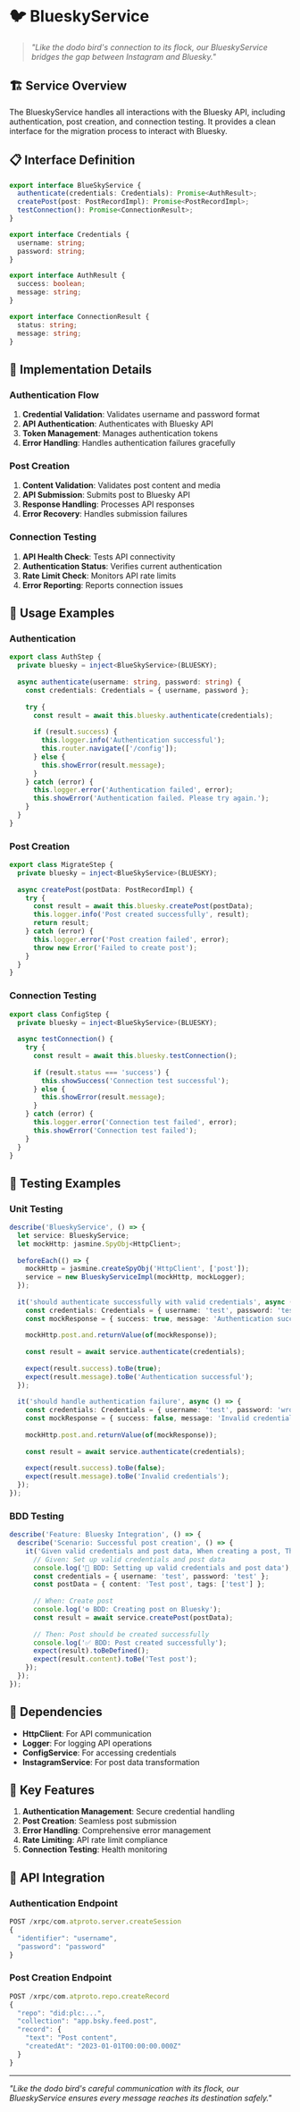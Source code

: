 # 🐦 BlueskyService

> *"Like the dodo bird's connection to its flock, our BlueskyService bridges the gap between Instagram and Bluesky."*

## 🏗️ **Service Overview**

The BlueskyService handles all interactions with the Bluesky API, including authentication, post creation, and connection testing. It provides a clean interface for the migration process to interact with Bluesky.

## 📋 **Interface Definition**

```typescript
export interface BlueSkyService {
  authenticate(credentials: Credentials): Promise<AuthResult>;
  createPost(post: PostRecordImpl): Promise<PostRecordImpl>;
  testConnection(): Promise<ConnectionResult>;
}

export interface Credentials {
  username: string;
  password: string;
}

export interface AuthResult {
  success: boolean;
  message: string;
}

export interface ConnectionResult {
  status: string;
  message: string;
}
```

## 🔧 **Implementation Details**

### **Authentication Flow**
1. **Credential Validation**: Validates username and password format
2. **API Authentication**: Authenticates with Bluesky API
3. **Token Management**: Manages authentication tokens
4. **Error Handling**: Handles authentication failures gracefully

### **Post Creation**
1. **Content Validation**: Validates post content and media
2. **API Submission**: Submits post to Bluesky API
3. **Response Handling**: Processes API responses
4. **Error Recovery**: Handles submission failures

### **Connection Testing**
1. **API Health Check**: Tests API connectivity
2. **Authentication Status**: Verifies current authentication
3. **Rate Limit Check**: Monitors API rate limits
4. **Error Reporting**: Reports connection issues

## 🎯 **Usage Examples**

### **Authentication**
```typescript
export class AuthStep {
  private bluesky = inject<BlueSkyService>(BLUESKY);
  
  async authenticate(username: string, password: string) {
    const credentials: Credentials = { username, password };
    
    try {
      const result = await this.bluesky.authenticate(credentials);
      
      if (result.success) {
        this.logger.info('Authentication successful');
        this.router.navigate(['/config']);
      } else {
        this.showError(result.message);
      }
    } catch (error) {
      this.logger.error('Authentication failed', error);
      this.showError('Authentication failed. Please try again.');
    }
  }
}
```

### **Post Creation**
```typescript
export class MigrateStep {
  private bluesky = inject<BlueSkyService>(BLUESKY);
  
  async createPost(postData: PostRecordImpl) {
    try {
      const result = await this.bluesky.createPost(postData);
      this.logger.info('Post created successfully', result);
      return result;
    } catch (error) {
      this.logger.error('Post creation failed', error);
      throw new Error('Failed to create post');
    }
  }
}
```

### **Connection Testing**
```typescript
export class ConfigStep {
  private bluesky = inject<BlueSkyService>(BLUESKY);
  
  async testConnection() {
    try {
      const result = await this.bluesky.testConnection();
      
      if (result.status === 'success') {
        this.showSuccess('Connection test successful');
      } else {
        this.showError(result.message);
      }
    } catch (error) {
      this.logger.error('Connection test failed', error);
      this.showError('Connection test failed');
    }
  }
}
```

## 🧪 **Testing Examples**

### **Unit Testing**
```typescript
describe('BlueskyService', () => {
  let service: BlueskyService;
  let mockHttp: jasmine.SpyObj<HttpClient>;
  
  beforeEach(() => {
    mockHttp = jasmine.createSpyObj('HttpClient', ['post']);
    service = new BlueskyServiceImpl(mockHttp, mockLogger);
  });
  
  it('should authenticate successfully with valid credentials', async () => {
    const credentials: Credentials = { username: 'test', password: 'test' };
    const mockResponse = { success: true, message: 'Authentication successful' };
    
    mockHttp.post.and.returnValue(of(mockResponse));
    
    const result = await service.authenticate(credentials);
    
    expect(result.success).toBe(true);
    expect(result.message).toBe('Authentication successful');
  });
  
  it('should handle authentication failure', async () => {
    const credentials: Credentials = { username: 'test', password: 'wrong' };
    const mockResponse = { success: false, message: 'Invalid credentials' };
    
    mockHttp.post.and.returnValue(of(mockResponse));
    
    const result = await service.authenticate(credentials);
    
    expect(result.success).toBe(false);
    expect(result.message).toBe('Invalid credentials');
  });
});
```

### **BDD Testing**
```typescript
describe('Feature: Bluesky Integration', () => {
  describe('Scenario: Successful post creation', () => {
    it('Given valid credentials and post data, When creating a post, Then post should be created successfully', () => {
      // Given: Set up valid credentials and post data
      console.log('🔧 BDD: Setting up valid credentials and post data');
      const credentials = { username: 'test', password: 'test' };
      const postData = { content: 'Test post', tags: ['test'] };
      
      // When: Create post
      console.log('⚙️ BDD: Creating post on Bluesky');
      const result = await service.createPost(postData);
      
      // Then: Post should be created successfully
      console.log('✅ BDD: Post created successfully');
      expect(result).toBeDefined();
      expect(result.content).toBe('Test post');
    });
  });
});
```

## 🔗 **Dependencies**

- **HttpClient**: For API communication
- **Logger**: For logging API operations
- **ConfigService**: For accessing credentials
- **InstagramService**: For post data transformation

## 🎯 **Key Features**

1. **Authentication Management**: Secure credential handling
2. **Post Creation**: Seamless post submission
3. **Error Handling**: Comprehensive error management
4. **Rate Limiting**: API rate limit compliance
5. **Connection Testing**: Health monitoring

## 🚀 **API Integration**

### **Authentication Endpoint**
```typescript
POST /xrpc/com.atproto.server.createSession
{
  "identifier": "username",
  "password": "password"
}
```

### **Post Creation Endpoint**
```typescript
POST /xrpc/com.atproto.repo.createRecord
{
  "repo": "did:plc:...",
  "collection": "app.bsky.feed.post",
  "record": {
    "text": "Post content",
    "createdAt": "2023-01-01T00:00:00.000Z"
  }
}
```

---

*"Like the dodo bird's careful communication with its flock, our BlueskyService ensures every message reaches its destination safely."*
